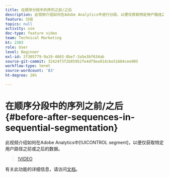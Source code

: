 ```yaml
---
title: 在顺序分段中的序列之前/之后
description: 此视频介绍如何在Adobe Analytics中进行分段，以便仅获取特定用户路径之前或之后的数据。
feature: 分段
topics: null
activity: use
doc-type: feature video
team: Technical Marketing
kt: 2303
role: User
level: Beginner
exl-id: 2f305779-9a19-4603-8be7-3a5e3bf634ab
source-git-commit: 32424f3f2b05952fe4df9ea91dcbe51684cee905
workflow-type: tm+mt
source-wordcount: '83'
ht-degree: 26%

---
```


# 在顺序分段中的序列之前/之后 {#before-after-sequences-in-sequential-segmentation}

此视频介绍如何在Adobe Analytics中[!UICONTROL segment]，以便仅获取特定用户路径之前或之后的数据。

>[!VIDEO](https://video.tv.adobe.com/v/25400/?quality=12)

有关此功能的详细信息，请访问[文档](https://marketing.adobe.com/resources/help/en_US/analytics/segment/index.html?f=seg_build_ui)。
